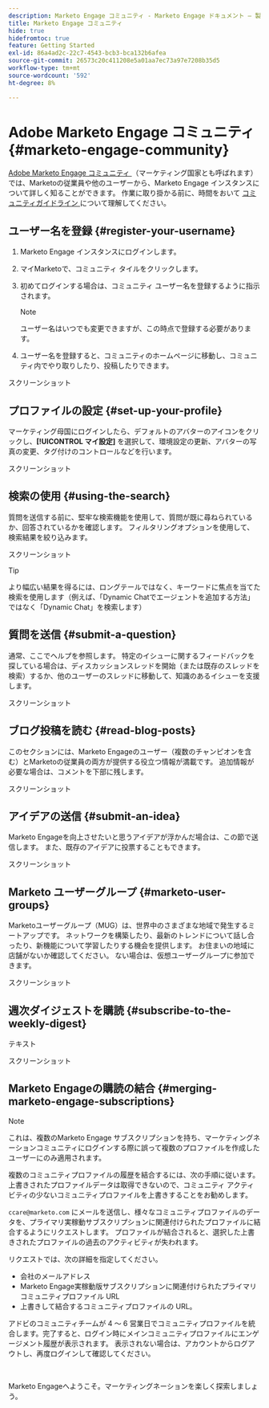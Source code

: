 ```yaml
---
description: Marketo Engage コミュニティ - Marketo Engage ドキュメント – 製品ドキュメント
title: Marketo Engage コミュニティ
hide: true
hidefromtoc: true
feature: Getting Started
exl-id: 86a4ad2c-22c7-4543-bcb3-bca132b6afea
source-git-commit: 26573c20c411208e5a01aa7ec73a97e7208b35d5
workflow-type: tm+mt
source-wordcount: '592'
ht-degree: 8%

---
```


# Adobe Marketo Engage コミュニティ {#marketo-engage-community}

[Adobe Marketo Engage コミュニティ ](https://nation.marketo.com/) （マーケティング国家とも呼ばれます）では、Marketoの従業員や他のユーザーから、Marketo Engage インスタンスについて詳しく知ることができます。 作業に取り掛かる前に、時間をおいて [ コミュニティガイドライン ](https://nation.marketo.com/t5/community-guidelines/ct-p/community-guidelines) について理解してください。

## ユーザー名を登録 {#register-your-username}

1. Marketo Engage インスタンスにログインします。

1. マイMarketoで、コミュニティ タイルをクリックします。

1. 初めてログインする場合は、コミュニティ ユーザー名を登録するように指示されます。

   >[!NOTE]
   >
   >ユーザー名はいつでも変更できますが、この時点で登録する必要があります。

1. ユーザー名を登録すると、コミュニティのホームページに移動し、コミュニティ内でやり取りしたり、投稿したりできます。

スクリーンショット

## プロファイルの設定 {#set-up-your-profile}

マーケティング母国にログインしたら、デフォルトのアバターのアイコンをクリックし、**[!UICONTROL マイ設定]** を選択して、環境設定の更新、アバターの写真の変更、タグ付けのコントロールなどを行います。

スクリーンショット

## 検索の使用 {#using-the-search}

質問を送信する前に、堅牢な検索機能を使用して、質問が既に尋ねられているか、回答されているかを確認します。 フィルタリングオプションを使用して、検索結果を絞り込みます。

スクリーンショット

>[!TIP]
>
>より幅広い結果を得るには、ロングテールではなく、キーワードに焦点を当てた検索を使用します（例えば、「Dynamic Chatでエージェントを追加する方法」ではなく「Dynamic Chat」を検索します）

## 質問を送信 {#submit-a-question}

通常、ここでヘルプを参照します。 特定のイシューに関するフィードバックを探している場合は、ディスカッションスレッドを開始（または既存のスレッドを検索）するか、他のユーザーのスレッドに移動して、知識のあるイシューを支援します。

スクリーンショット

## ブログ投稿を読む {#read-blog-posts}

このセクションには、Marketo Engageのユーザー（複数のチャンピオンを含む）とMarketoの従業員の両方が提供する役立つ情報が満載です。 追加情報が必要な場合は、コメントを下部に残します。

スクリーンショット

## アイデアの送信 {#submit-an-idea}

Marketo Engageを向上させたいと思うアイデアが浮かんだ場合は、この節で送信します。 また、既存のアイデアに投票することもできます。

スクリーンショット

## Marketo ユーザーグループ {#marketo-user-groups}

Marketoユーザーグループ（MUG）は、世界中のさまざまな地域で発生するミートアップです。 ネットワークを構築したり、最新のトレンドについて話し合ったり、新機能について学習したりする機会を提供します。 お住まいの地域に店舗がないか確認してください。 ない場合は、仮想ユーザーグループに参加できます。

スクリーンショット

## 週次ダイジェストを購読 {#subscribe-to-the-weekly-digest}

テキスト

スクリーンショット

## Marketo Engageの購読の結合 {#merging-marketo-engage-subscriptions}

>[!NOTE]
>
>これは、複数のMarketo Engage サブスクリプションを持ち、マーケティングネーションコミュニティにログインする際に誤って複数のプロファイルを作成したユーザーにのみ適用されます。

複数のコミュニティプロファイルの履歴を結合するには、次の手順に従います。 上書きされたプロファイルデータは取得できないので、コミュニティ アクティビティの少ないコミュニティプロファイルを上書きすることをお勧めします。

`ccare@marketo.com` にメールを送信し、様々なコミュニティプロファイルのデータを、プライマリ実稼動サブスクリプションに関連付けられたプロファイルに結合するようにリクエストします。 プロファイルが結合されると、選択した上書きされたプロファイルの過去のアクティビティが失われます。

リクエストでは、次の詳細を指定してください。

* 会社のメールアドレス
* Marketo Engage実稼動版サブスクリプションに関連付けられたプライマリコミュニティプロファイル URL
* 上書きして結合するコミュニティプロファイルの URL。

アドビのコミュニティチームが 4 ～ 6 営業日でコミュニティプロファイルを統合します。完了すると、ログイン時にメインコミュニティプロファイルにエンゲージメント履歴が表示されます。 表示されない場合は、アカウントからログアウトし、再度ログインして確認してください。

<br>

Marketo Engageへようこそ。マーケティングネーションを楽しく探索しましょう。
